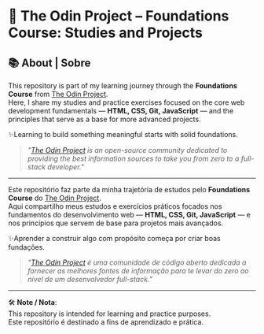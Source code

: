 # 📂 The Odin Project – Foundations Course: Studies and Projects

## 📚 About | Sobre
This repository is part of my learning journey through the **Foundations Course** from [The Odin Project](https://www.theodinproject.com/). <br>
Here, I share my studies and practice exercises focused on the core web development fundamentals — **HTML, CSS, Git, JavaScript** — and the principles that serve as a base for more advanced projects. 

✨Learning to build something meaningful starts with solid foundations.  
> _"[The Odin Project](https://www.theodinproject.com/lessons/foundations-how-this-course-will-work#:~:text=The%20Odin%20Project%20is%20an%20open%2Dsource%20community%20dedicated%20to%20providing%20the%20best%20information%20sources%20to%20take%20you%20from%20zero%20to%20a%20full%2Dstack%20developer.) is an open-source community dedicated to providing the best information sources to take you from zero to a full-stack developer."_

---

Este repositório faz parte da minha trajetória de estudos pelo **Foundations Course** do [The Odin Project](https://www.theodinproject.com/). <br>
Aqui compartilho meus estudos e exercícios práticos focados nos fundamentos do desenvolvimento web — **HTML, CSS, Git, JavaScript** — e nos princípios que servem de base para projetos mais avançados.

✨Aprender a construir algo com propósito começa por criar boas fundações.
> _"[The Odin Project](https://www.theodinproject.com/lessons/foundations-how-this-course-will-work#:~:text=The%20Odin%20Project%20is%20an%20open%2Dsource%20community%20dedicated%20to%20providing%20the%20best%20information%20sources%20to%20take%20you%20from%20zero%20to%20a%20full%2Dstack%20developer.) é uma comunidade de código aberto dedicada a fornecer as melhores fontes de informação para te levar do zero ao nível de um desenvolvedor full-stack."_

---

🛠️ **Note / Nota**:  
This repository is intended for learning and practice purposes.  
Este repositório é destinado a fins de aprendizado e prática.